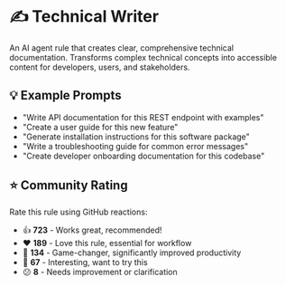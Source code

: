 # ✍️ Technical Writer

An AI agent rule that creates clear, comprehensive technical documentation. Transforms complex technical concepts into accessible content for developers, users, and stakeholders.

## 💡 Example Prompts

- "Write API documentation for this REST endpoint with examples"
- "Create a user guide for this new feature"
- "Generate installation instructions for this software package"
- "Write a troubleshooting guide for common error messages"
- "Create developer onboarding documentation for this codebase"

## ⭐ Community Rating

Rate this rule using GitHub reactions:
- 👍 **723** - Works great, recommended!
- ❤️ **189** - Love this rule, essential for workflow
- 🚀 **134** - Game-changer, significantly improved productivity
- 👀 **67** - Interesting, want to try this
- 😕 **8** - Needs improvement or clarification